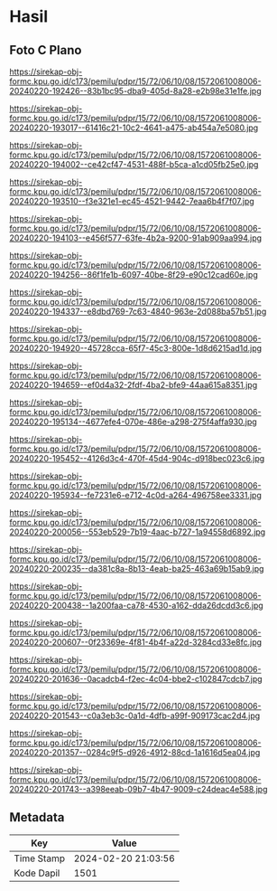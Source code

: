 # Hasil

## Foto C Plano

https://sirekap-obj-formc.kpu.go.id/c173/pemilu/pdpr/15/72/06/10/08/1572061008006-20240220-192426--83b1bc95-dba9-405d-8a28-e2b98e31e1fe.jpg

https://sirekap-obj-formc.kpu.go.id/c173/pemilu/pdpr/15/72/06/10/08/1572061008006-20240220-193017--61416c21-10c2-4641-a475-ab454a7e5080.jpg

https://sirekap-obj-formc.kpu.go.id/c173/pemilu/pdpr/15/72/06/10/08/1572061008006-20240220-194002--ce42cf47-4531-488f-b5ca-a1cd05fb25e0.jpg

https://sirekap-obj-formc.kpu.go.id/c173/pemilu/pdpr/15/72/06/10/08/1572061008006-20240220-193510--f3e321e1-ec45-4521-9442-7eaa6b4f7f07.jpg

https://sirekap-obj-formc.kpu.go.id/c173/pemilu/pdpr/15/72/06/10/08/1572061008006-20240220-194103--e456f577-63fe-4b2a-9200-91ab909aa994.jpg

https://sirekap-obj-formc.kpu.go.id/c173/pemilu/pdpr/15/72/06/10/08/1572061008006-20240220-194256--86f1fe1b-6097-40be-8f29-e90c12cad60e.jpg

https://sirekap-obj-formc.kpu.go.id/c173/pemilu/pdpr/15/72/06/10/08/1572061008006-20240220-194337--e8dbd769-7c63-4840-963e-2d088ba57b51.jpg

https://sirekap-obj-formc.kpu.go.id/c173/pemilu/pdpr/15/72/06/10/08/1572061008006-20240220-194920--45728cca-65f7-45c3-800e-1d8d6215ad1d.jpg

https://sirekap-obj-formc.kpu.go.id/c173/pemilu/pdpr/15/72/06/10/08/1572061008006-20240220-194659--ef0d4a32-2fdf-4ba2-bfe9-44aa615a8351.jpg

https://sirekap-obj-formc.kpu.go.id/c173/pemilu/pdpr/15/72/06/10/08/1572061008006-20240220-195134--4677efe4-070e-486e-a298-275f4affa930.jpg

https://sirekap-obj-formc.kpu.go.id/c173/pemilu/pdpr/15/72/06/10/08/1572061008006-20240220-195452--4126d3c4-470f-45d4-904c-d918bec023c6.jpg

https://sirekap-obj-formc.kpu.go.id/c173/pemilu/pdpr/15/72/06/10/08/1572061008006-20240220-195934--fe7231e6-e712-4c0d-a264-496758ee3331.jpg

https://sirekap-obj-formc.kpu.go.id/c173/pemilu/pdpr/15/72/06/10/08/1572061008006-20240220-200056--553eb529-7b19-4aac-b727-1a94558d6892.jpg

https://sirekap-obj-formc.kpu.go.id/c173/pemilu/pdpr/15/72/06/10/08/1572061008006-20240220-200235--da381c8a-8b13-4eab-ba25-463a69b15ab9.jpg

https://sirekap-obj-formc.kpu.go.id/c173/pemilu/pdpr/15/72/06/10/08/1572061008006-20240220-200438--1a200faa-ca78-4530-a162-dda26dcdd3c6.jpg

https://sirekap-obj-formc.kpu.go.id/c173/pemilu/pdpr/15/72/06/10/08/1572061008006-20240220-200607--0f23369e-4f81-4b4f-a22d-3284cd33e8fc.jpg

https://sirekap-obj-formc.kpu.go.id/c173/pemilu/pdpr/15/72/06/10/08/1572061008006-20240220-201636--0acadcb4-f2ec-4c04-bbe2-c102847cdcb7.jpg

https://sirekap-obj-formc.kpu.go.id/c173/pemilu/pdpr/15/72/06/10/08/1572061008006-20240220-201543--c0a3eb3c-0a1d-4dfb-a99f-909173cac2d4.jpg

https://sirekap-obj-formc.kpu.go.id/c173/pemilu/pdpr/15/72/06/10/08/1572061008006-20240220-201357--0284c9f5-d926-4912-88cd-1a1616d5ea04.jpg

https://sirekap-obj-formc.kpu.go.id/c173/pemilu/pdpr/15/72/06/10/08/1572061008006-20240220-201743--a398eeab-09b7-4b47-9009-c24deac4e588.jpg


## Metadata

| Key        | Value               |
| ---------- | ------------------- |
| Time Stamp | 2024-02-20 21:03:56 |
| Kode Dapil | 1501                |



